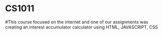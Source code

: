 # CS1011
#This course focused on the internet and one of our assignments was creating an interest accumulator calculator using HTML, JAVASCRIPT, CSS
